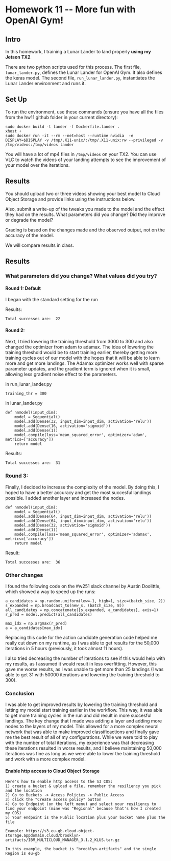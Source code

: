 # Homework 11 -- More fun with OpenAI Gym!

## Intro

In this homework, I training a Lunar Lander to land properly **using my Jetson TX2**

There are two python scripts used for this process. The first file, `lunar_lander.py`, defines the Lunar Lander for OpenAI Gym. It also defines the keras model. The second file, `run_lunar_lander.py`, instantiates the Lunar Lander environment and runs it.


## Set Up
To run the environment, use these commands (ensure you have all the files from the hw11 github folder in your current directory):

```
sudo docker build -t lander -f Dockerfile.lander .
xhost +
sudo docker run -it --rm --net=host --runtime nvidia  -e DISPLAY=$DISPLAY -v /tmp/.X11-unix/:/tmp/.X11-unix:rw --privileged -v /tmp/videos:/tmp/videos lander
```

You will have a lot of mp4 files in `/tmp/videos` on your TX2. You can use VLC to watch the videos of your landing attempts to see the improvement of your model over the iterations.

## Results
You should upload two or three videos showing your best model to Cloud Object Storage and provide links using the instructions below.

Also, submit a write-up of the tweaks you made to the model and the effect they had on the results. What parameters did you change? Did they improve or degrade the model?

Grading is based on the changes made and the observed output, not on the accuracy of the model.

We will compare results in class.

## Results

### What parameters did you change? What values did you try? 

#### Round 1: Default 

I began with the standard setting for the run

Results:
```
Total successes are:  22
```
#### Round 2: 

Next, I tried lowering the training threshold from 3000 to 300 and also changed the optimizer from adam to adamax. The idea of lowering the training threshold would be to start training earlier, thereby getting more training cycles out of our model with the hopes that it will be able to learn more and get more landings. The Adamax optimizer works well with sparse parameter updates, and the gradient term is ignored when it is small, allowing less gradient noise effect to the parameters.

in run_lunar_lander.py
```
training_thr = 300
```

in lunar_lander.py
```
def nnmodel(input_dim):
    model = Sequential()
    model.add(Dense(32, input_dim=input_dim, activation='relu'))
    model.add(Dense(16, activation='sigmoid'))
    model.add(Dense(1))
    model.compile(loss='mean_squared_error', optimizer='adam', metrics=['accuracy'])
    return model
```

Results:
```
Total successes are:  31
```


### Round 3:

Finally, I decided to increase the complexity of the model. By doing this, I hoped to have a better accuracy and get the most succesful landings possible. I added another layer and increased the nodes.

```
def nnmodel(input_dim):
    model = Sequential()
    model.add(Dense(64, input_dim=input_dim, activation='relu'))
    model.add(Dense(64, input_dim=input_dim, activation='relu'))
    model.add(Dense(32, activation='sigmoid'))
    model.add(Dense(1))
    model.compile(loss='mean_squared_error', optimizer='adamax', metrics=['accuracy'])
    return model

```

Result:

```
Total successes are:  36
```

### Other changes

I found the following code on the #w251 slack channel by Austin Doolittle, which showed a way to speed up the runs:

```
a_candidates = np.random.uniform(low=-1, high=1, size=(batch_size, 2))
s_expanded = np.broadcast_to(new_s, (batch_size, 8))
all_candidates = np.concatenate([s_expanded, a_candidates], axis=1)
r_pred = model.predict(all_candidates)

max_idx = np.argmax(r_pred)
a = a_candidates[max_idx]
```

Replacing this code for the action candidate generation code helped me really cut down on my runtime, as I was able to get results for the 50,000 iterations in 5 hours (previously, it took almost 11 hours).

I also tried decreasing the number of iterations to see if this would help with my results, as I assumed it would result in less overfitting. However, this gave me worse results, as I was unable to get more than 25 landings (I was able to get 31 with 50000 iterations and lowering the training threshold to 300).

### Conclusion
I was able to get improved results by lowering the training threshold and letting my model start training earlier in the workflow. This way, it was able to get more training cycles in the run and did result in more succesful landings. The key change that I made was adding a layer and adding more nodes to the layers of my model. This allowed for a more complex neural network that was able to make improved classificactions and finally gave me the best result of all of my configurations. While we were told to play with the number of total iterations, my experience was that decreasing these iterations resulted in worse results, and I believe maintaining 50,000 iterations was fine as long as we were able to lower the training threshold and work with a more complex model.



#### Enable http access to Cloud Object Storage

```
Here's how to enable http access to the S3 COS:
1) create a bucket & upload a file, remember the resiliency you pick and the location
2) Go to Buckets -> Access Policies -> Public Access
3) click the "Create access policy" button
4) Go to Endpoint (on the left menu) and select your resiliency to find your endpoint (mine was "Regional" because that's how I created my COS)
5) Your endpoint is the Public location plus your bucket name plus the file

Example: https://s3.eu-gb.cloud-object-storage.appdomain.cloud/brooklyn-artifacts/IBM_MULTICLOUD_MANAGER_3.1.2_KLUS.tar.gz

In this example, the bucket is "brooklyn-artifacts" and the single Region is eu-gb
```
